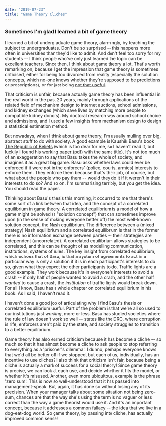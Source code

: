 ```yaml
---
date: "2019-07-23"
title: "Game Theory Cliches"
---
```


### Sometimes I'm glad I learned a bit of game theory

I learned a bit of undergraduate game theory, alarmingly, by teaching the subject to undergraduates. Don't be so surprised -- this happens more often in universities than they'd like to admit. And don't feel too sorry for my students -- I think people who've only just learned the topic can be excellent teachers. Since then, I think about game theory a lot. That's worth remarking on, because I get the impression that game theory is sometimes criticised, either for being too divorced from reality (especially the solution concepts, which no-one knows whether they're supposed to be predictions or prescriptions), or for just being [not that useful](https://statmodeling.stat.columbia.edu/2020/01/12/four-projects-in-the-intellectual-history-of-quantitative-social-science/).

That criticism is unfair, because actually game theory has been influential in the real world in the past 20 years, mainly through applications of the related field of mechanism design to internet auctions, school admissions, and kidney exchanges (which save lives by matching more people to compatible kidney donors). My doctoral research was around school choice and admissions, and I used a few insights from mechanism design to design a statistical estimation method.

But nowadays, when I think about game theory, I'm usually mulling over big, abstract stuff to do with society. A good example is Kaushik Basu's book [The Republic of Beliefs](https://press.princeton.edu/books/hardcover/9780691177687/the-republic-of-beliefs) (which is too dear for me, so I haven't read it, but luckily I found his [working paper (pdf)](https://openknowledge.worldbank.org/handle/10986/21991) with the same title). It's not too much of an exaggeration to say that Basu takes the whole of society, and imagines it as a great big game. Basu asks whether laws could ever be enforced if it were not in the enforcers' (police, courts, armies) interests to enforce them. They enforce them because that's their job, of course, but what about the people who pay them -- would they do it if it weren't in their interests to do so? And so on. I'm summarising terribly, but you get the idea. You should read the paper.

Thinking about Basu's thesis this morning, it occurred to me that there's some sort of a link between that idea, and the concept of a correlated equilibrium in game theory. A correlated equilibrium is a model of how a game might be solved (a "solution concept") that can sometimes improve upon (in the sense of making everyone better off) the most well-known solution concept, the Nash equilibrium. The difference between a (mixed strategy) Nash equilibrium and a correlated equilibrium is that in the former there is no information exchange between parties -- their strategies are independent (uncorrelated). A correlated equilibrium allows strategies to be correlated, and this can be thought of as modelling communication, institutions, systems of rules. The key insight from correlated equilibrium, which echoes that of Basu, is that a system of agreements to act in a particular way is only a solution if it is in each participant's interests to do so, given what they expect the other participants to do. Traffic lights are a good example. They work because it's in everyone's interests to avoid a crash -- if only half of people wanted to avoid a crash, and the other half _wanted_ to cause a crash, the _institution_ of traffic lights would break down. For all I know, Basu has a whole chapter on correlated equilibrium in his book. As I said, I haven't read it.

I haven't done a good job of articulating why I find Basu's thesis or correlated equilibrium useful. Part of the problem is that we're all so used to our institutions just _working_, more or less. Basu has studied societies where the rule of law doesn't work so well -- states like the DRC, where corruption is rife, enforcers aren't paid by the state, and society struggles to transition to a better equilibrium.

Game theory has also earned criticism because it has become a cliche -- so much so that it has almost become a cliche to ask people to stop referring to everything as a 'prisoner's dilemma'. I dunno, perhaps everyone knows that we'd all be better off if we stopped, but each of us, individually, has an incentive to use cliches? I also think that criticism isn't fair, because being a cliche is actually a mark of success for a social theory! Since game theory is precise, we can look at each use, and decide whether it fits the model, or whether it's misused. Another, even more ubiquitous, example is the phrase 'zero sum'. This is now so well-understood that it has passed into management-speak. But, again, it has done so without losing any of its precision. When your manager talks about some situation not being zero-sum, chances are that the way she's using the term is no vaguer or less correct than the way a game theorist would use it. And it's an important concept, because it addresses a common fallacy -- the idea that we live in a dog-eat-dog world. So game theory, by passing into cliche, has actually improved common sense!